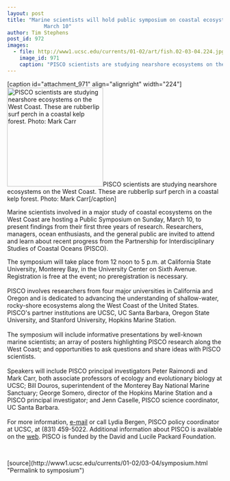 ```yaml
---
layout: post
title: "Marine scientists will hold public symposium on coastal ecosystems on Sunday,
			March 10"
author: Tim Stephens
post_id: 972
images:
  - file: http://www1.ucsc.edu/currents/01-02/art/fish.02-03-04.224.jpg
    image_id: 971
    caption: "PISCO scientists are studying nearshore ecosystems on the West Coast. These are rubberlip surf perch in a coastal kelp forest. Photo: Mark Carr"
---
```


[caption id="attachment_971" align="alignright" width="224"]<a href="http://localhost/mysite/wp-content/uploads/2002/03/fish.02-03-04.224.jpg"><img class="size-full wp-image-971" src="http://localhost/mysite/wp-content/uploads/2002/03/fish.02-03-04.224.jpg" alt="PISCO scientists are studying nearshore ecosystems on the West Coast. These are rubberlip surf perch in a coastal kelp forest. Photo: Mark Carr" width="224" height="231" /></a>PISCO scientists are studying nearshore ecosystems on the West Coast. These are rubberlip surf perch in a coastal kelp forest. Photo: Mark Carr[/caption]
<p>
  Marine scientists involved in a major study of coastal ecosystems on the West Coast are hosting a Public Symposium on Sunday, March 10, to present findings from their first three years of research. Researchers, managers, ocean enthusiasts, and the general public are invited to attend and learn about recent progress from the Partnership for Interdisciplinary Studies of Coastal Oceans (PISCO).
</p>The symposium will take place from 12 noon to 5 p.m. at California State University, Monterey Bay, in the University Center on Sixth Avenue. Registration is free at the event; no preregistration is necessary.<br>
<br>
PISCO involves researchers from four major universities in California and Oregon and is dedicated to advancing the understanding of shallow-water, rocky-shore ecosystems along the West Coast of the United States. PISCO's partner institutions are UCSC, UC Santa Barbara, Oregon State University, and Stanford University, Hopkins Marine Station.<br>
<br>
The symposium will include informative presentations by well-known marine scientists; an array of posters highlighting PISCO research along the West Coast; and opportunities to ask questions and share ideas with PISCO scientists.<br>
<br>
Speakers will include PISCO principal investigators Peter Raimondi and Mark Carr, both associate professors of ecology and evolutionary biology at UCSC; Bill Douros, superintendent of the Monterey Bay National Marine Sanctuary; George Somero, director of the Hopkins Marine Station and a PISCO principal investigator; and Jenn Caselle, PISCO science coordinator, UC Santa Barbara.<br>
<br>
For more information, <a href="mailto:bergen@biology.ucsc.edu">e-mail</a> or call Lydia Bergen, PISCO policy coordinator at UCSC, at (831) 459-5022. Additional information about PISCO is available on the <a href="http://www.piscoweb.org">web</a>. PISCO is funded by the David and Lucile Packard Foundation.
<p>
  <br>

</p>
<p>

</p>
[source](http://www1.ucsc.edu/currents/01-02/03-04/symposium.html "Permalink to symposium")
